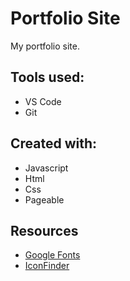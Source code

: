 # Portfolio Site

My portfolio site.

## Tools used:
- VS Code
- Git
## Created with:
- Javascript
- Html
- Css
- Pageable 

## Resources
 * [Google Fonts](https://fonts.google.com/)
 * [IconFinder](https://www.iconfinder.com/)
